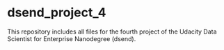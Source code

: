 # dsend_project_4
This repository includes all files for the fourth project of the Udacity Data Scientist for Enterprise Nanodegree (dsend).

